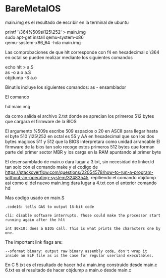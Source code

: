 # BareMetalOS
main.img es el resultado de escribir en la terminal de ubuntu

printf '\364%509s\125\252' > main.img <br>
sudo apt-get install qemu-system-x86 <br>
qemu-system-x86_64 -hda main.img

Las comprobaciones de que hlt corresponde con f4 en hexadecimal o \364 en octal se pueden realizar mediante los siguientes comandos

echo hlt > a.S <br>
as -o a.o a.S <br>
objdump -S a.o <br>

Binutils incluye los siguientes comandos: as - ensamblador 

El comando 

hd main.img

da como salida el archivo 2.txt donde se aprecian los primeros 512 bytes que cargara el firmware de la BIOS

El argumento %509s escribe 509 espacios o 20 en ASCII para llegar hasta el byte 510 
\125\252 en octal es 55 y AA en hexadecimal que son los dos bytes magicos 511 y 512 que la BIOS interpretara como unidad arrancable
El firmware de la bios tan solo recoge estos primeros 512 bytes que forman parte del primer sector MBR y los carga en la RAM apuntando al primer byte

El desensamblado de main.o dara lugar a 3.txt, sin necesidad de linker.ld tan solo con el comando make y el codigo de https://stackoverflow.com/questions/22054578/how-to-run-a-program-without-an-operating-system/32483545, repitiendo el comando objdump asi como el del nuevo main.img dara lugar a 4.txt con el anterior comando hd

Mas codigo usado en main.S

    .code16: tells GAS to output 16-bit code

    cli: disable software interrupts. Those could make the processor start running again after the hlt

    int $0x10: does a BIOS call. This is what prints the characters one by one.

The important link flags are:

    --oformat binary: output raw binary assembly code, don't wrap it inside an ELF file as is the case for regular userland executables.
   
En C
5.txt es el resultado de hacer hd a main.img construido desde main.c 
6.txt es el resultado de hacer objdump a main.o desde main.c

